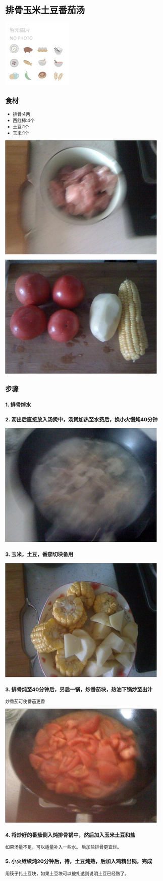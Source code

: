排骨玉米土豆番茄汤
===============================
![排骨玉米土豆番茄汤](default.jpg)


## 食材 ##
* 排骨:4两
* 西红柿:4个
* 土豆:1个
* 玉米:1个


![排骨玉米土豆番茄汤](pai-gu-yu-mi-tu-dou-fan-qie-tang01.jpg)


![排骨玉米土豆番茄汤](pai-gu-yu-mi-tu-dou-fan-qie-tang02.jpg)
## 步骤 ##
### 1. 排骨焯水 ###
### 2. 沥出后直接放入汤煲中，汤煲加热至水费后，换小火慢炖40分钟 ###
![排骨玉米土豆番茄汤](pai-gu-yu-mi-tu-dou-fan-qie-tang03.jpg)
### 3. 玉米，土豆，番茄切块备用 ###
![排骨玉米土豆番茄汤](pai-gu-yu-mi-tu-dou-fan-qie-tang04.jpg)
### 3. 排骨炖至40分钟后，另启一锅，炒番茄块，热油下锅炒至出汁 ###
炒番茄可使番茄更香


![排骨玉米土豆番茄汤](pai-gu-yu-mi-tu-dou-fan-qie-tang05.jpg)
### 4. 将炒好的番茄倒入炖排骨锅中，然后加入玉米土豆和盐 ###
如果汤量不足，可以适量补入一些水。
后加盐排骨更宜烂。
### 5. 小火继续炖20分钟后，待，土豆炖熟，后加入鸡精出锅，完成 ###
用筷子扎土豆块，如果土豆块可以被扎透则说明土豆已经熟了。
